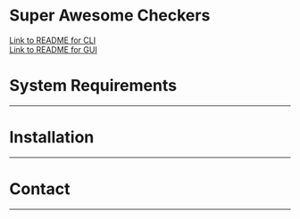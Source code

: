 # Super Awesome Checkers

[Link to README for CLI](code/CLI/README.md)\
[Link to README for GUI](code/GUI/README.md)


# System Requirements


---

# Installation


---

# Contact


---
